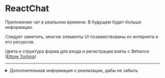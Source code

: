# ReactChat

Приложение чат в реальном времени. В будущем будет больше информации.

Следует заметить, многие элементы UI позаимствованы из интернета и его ресурсов.
 
Цвета и структура форма для входа и регистрации взяты с Behance ([Ettore Tortora](https://www.behance.net/gallery/47701609/href)) 

---

<details>
<summary>Дополнительная информация о реализации, дабы не забыть</summary>
 <ul>
    <li>После регистрации, создаётся аккаунт пользователя, и поле в базе данных под ключом <strong>users</strong>. В качестве заголовка выступает уникальный идентификатор <em><strong>uid</strong></em>, в качестве дочерних элементов его <em><strong>имя (username)</strong></em> и <em><strong>путь к фото (photoURL)</strong></em></li>
 </ul>
</details>
